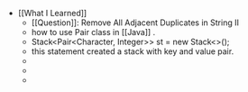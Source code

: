 - [[What I Learned]]
	- [[Question]]: Remove All Adjacent Duplicates in String II
	- how to use Pair class in [[Java]] .
	- Stack<Pair<Character, Integer>> st = new Stack<>();
	- this statement created a stack with key and value pair.
	-
	-
	-